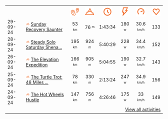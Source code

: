 <table>
    <tr>
        <th></th>
        <th></th>
        <th align="center"><img src="https://raw.githubusercontent.com/robiningelbrecht/strava-activities/master/public/distance.svg" width="30" alt="distance" title="distance"/></th>
        <th align="center"><img src="https://raw.githubusercontent.com/robiningelbrecht/strava-activities/master/public/elevation.svg" width="30" alt="elevation" title="elevation"/></th>
        <th align="center"><img src="https://raw.githubusercontent.com/robiningelbrecht/strava-activities/master/public/time.svg" width="30" alt="time" title="time"/></th>
        <th align="center"><img src="https://raw.githubusercontent.com/robiningelbrecht/strava-activities/master/public/average-watt.svg" width="30" alt="average watts" title="average watts"/></th>
        <th align="center"><img src="https://raw.githubusercontent.com/robiningelbrecht/strava-activities/master/public/average-speed.svg" width="30" alt="average speed" title="average speed"/></th>
        <th align="center"><img src="https://raw.githubusercontent.com/robiningelbrecht/strava-activities/master/public/heart-rate.svg" width="30" alt="average heart rate" title="average heart rate"/></th>
    </tr>
            <tr>
            <td>29-09-24</td>
            <td>
                <img src="https://raw.githubusercontent.com/robiningelbrecht/strava-activities/master/public/activity-ride.svg" width="12" alt="Sunday Recovery Saunter" title="Sunday Recovery Saunter"/>
<a href="https://www.strava.com/activities/12532375457" title="Kcal: 1269 | Gear: None ">Sunday Recovery Saunter</a>
            </td>
            <td align="center">53 <sup><sub>km</sub></sup></td>
            <td align="center">76 <sup><sub>m</sub></sup></td>
            <td align="center">1:43:34</td>
            <td align="center">180 <sup><sub>w</sub></sup></td>
            <td align="center">30.6 <sup><sub>km/h</sub></sup></td>
            <td align="center">133</td>
        </tr>
            <tr>
            <td>28-09-24</td>
            <td>
                <img src="https://raw.githubusercontent.com/robiningelbrecht/strava-activities/master/public/activity-ride.svg" width="12" alt="Steady Solo Saturday Shenanigans" title="Steady Solo Saturday Shenanigans"/>
<a href="https://www.strava.com/activities/12525940782" title="Kcal: 5154 | Gear: None ">Steady Solo Saturday Shena...</a>
            </td>
            <td align="center">195 <sup><sub>km</sub></sup></td>
            <td align="center">924 <sup><sub>m</sub></sup></td>
            <td align="center">5:40:29</td>
            <td align="center">228 <sup><sub>w</sub></sup></td>
            <td align="center">34.4 <sup><sub>km/h</sub></sup></td>
            <td align="center">152</td>
        </tr>
            <tr>
            <td>26-09-24</td>
            <td>
                <img src="https://raw.githubusercontent.com/robiningelbrecht/strava-activities/master/public/activity-ride.svg" width="12" alt="The Elevation Expedition" title="The Elevation Expedition"/>
<a href="https://www.strava.com/activities/12510450020" title="Kcal: 3933 | Gear: None ">The Elevation Expedition</a>
            </td>
            <td align="center">166 <sup><sub>km</sub></sup></td>
            <td align="center">905 <sup><sub>m</sub></sup></td>
            <td align="center">5:04:55</td>
            <td align="center">190 <sup><sub>w</sub></sup></td>
            <td align="center">32.7 <sup><sub>km/h</sub></sup></td>
            <td align="center">143</td>
        </tr>
            <tr>
            <td>25-09-24</td>
            <td>
                <img src="https://raw.githubusercontent.com/robiningelbrecht/strava-activities/master/public/activity-ride.svg" width="12" alt="The Turtle Trot: 48 Miles of Shimmying with a Side of Sassy" title="The Turtle Trot: 48 Miles of Shimmying with a Side of Sassy"/>
<a href="https://www.strava.com/activities/12500737485" title="Kcal: 2171 | Gear: None ">The Turtle Trot: 48 Miles ...</a>
            </td>
            <td align="center">78 <sup><sub>km</sub></sup></td>
            <td align="center">330 <sup><sub>m</sub></sup></td>
            <td align="center">2:13:24</td>
            <td align="center">247 <sup><sub>w</sub></sup></td>
            <td align="center">34.9 <sup><sub>km/h</sub></sup></td>
            <td align="center">156</td>
        </tr>
            <tr>
            <td>24-09-24</td>
            <td>
                <img src="https://raw.githubusercontent.com/robiningelbrecht/strava-activities/master/public/activity-ride.svg" width="12" alt="The Hot Wheels Hustle" title="The Hot Wheels Hustle"/>
<a href="https://www.strava.com/activities/12493961483" title="Kcal: 3185 | Gear: None ">The Hot Wheels Hustle</a>
            </td>
            <td align="center">147 <sup><sub>km</sub></sup></td>
            <td align="center">756 <sup><sub>m</sub></sup></td>
            <td align="center">4:26:46</td>
            <td align="center">175 <sup><sub>w</sub></sup></td>
            <td align="center">33 <sup><sub>km/h</sub></sup></td>
            <td align="center">149</td>
        </tr>
                <tr>
            <td colspan="8" align="right"><a href="https://github.com/robiningelbrecht/strava-activities#activities">View all activities</a></td>
        </tr>
    </table>

